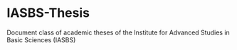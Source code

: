 # IASBS-Thesis
Document class of academic theses of the Institute for Advanced Studies in Basic Sciences (IASBS)
